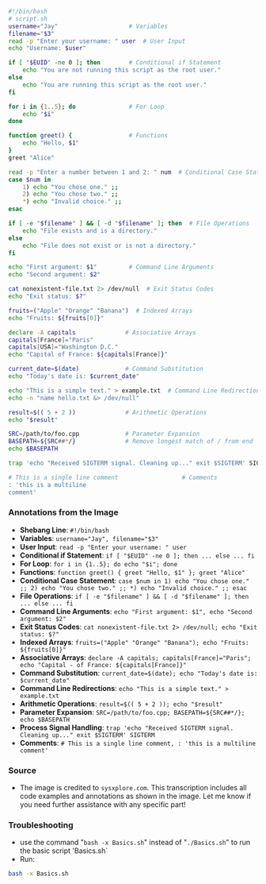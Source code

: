 
```Bash
#!/bin/bash
# script.sh
username="Jay"                    # Variables
filename="$3"
read -p "Enter your username: " user  # User Input
echo "Username: $user"

if [ "$EUID" -ne 0 ]; then        # Conditional if Statement
    echo "You are not running this script as the root user."
else
    echo "You are running this script as the root user."
fi

for i in {1..5}; do               # For Loop
    echo "$i"
done

function greet() {                # Functions
    echo "Hello, $1"
}
greet "Alice"

read -p "Enter a number between 1 and 2: " num  # Conditional Case Statement
case $num in
    1) echo "You chose one." ;;
    2) echo "You chose two." ;;
    *) echo "Invalid choice." ;;
esac

if [ -e "$filename" ] && [ -d "$filename" ]; then  # File Operations
    echo "File exists and is a directory."
else
    echo "File does not exist or is not a directory."
fi

echo "First argument: $1"         # Command Line Arguments
echo "Second argument: $2"

cat nonexistent-file.txt 2> /dev/null  # Exit Status Codes
echo "Exit status: $?"

fruits=("Apple" "Orange" "Banana")  # Indexed Arrays
echo "Fruits: ${fruits[0]}"

declare -A capitals              # Associative Arrays
capitals[France]="Paris"
capitals[USA]="Washington D.C."
echo "Capital of France: ${capitals[France]}"

current_date=$(date)             # Command Substitution
echo "Today's date is: $current_date"

echo "This is a simple text." > example.txt  # Command Line Redirections
echo -n "name hello.txt &> /dev/null"

result=$(( 5 + 2 ))              # Arithmetic Operations
echo "$result"

SRC=/path/to/foo.cpp             # Parameter Expansion
BASEPATH=${SRC##*/}              # Remove longest match of / from end
echo $BASEPATH

trap 'echo "Received SIGTERM signal. Cleaning up..." exit $SIGTERM' SIGTERM  # Process Signal Handling

# This is a single line comment                  # Comments
: 'this is a multiline
comment'

```

### Annotations from the Image
- **Shebang Line**: `#!/bin/bash`
- **Variables**: `username="Jay", filename="$3"`
- **User Input**: `read -p "Enter your username: " user`
- **Conditional if Statement**: `if [ "$EUID" -ne 0 ]; then ... else ... fi`
- **For Loop**: `for i in {1..5}; do echo "$i"; done`
- **Functions**: `function greet() { greet "Hello, $1" }; greet "Alice"`
- **Conditional Case Statement**: `case $num in 1) echo "You chose one." ;; 2) echo "You chose two." ;; *) echo "Invalid choice." ;; esac`
- **File Operations**: `if [ -e "$filename" ] && [ -d "$filename" ]; then ... else ... fi`
- **Command Line Arguments**: `echo "First argument: $1", echo "Second argument: $2"`
- **Exit Status Codes**: `cat nonexistent-file.txt 2> /dev/null; echo "Exit status: $?"`
- **Indexed Arrays**: `fruits=("Apple" "Orange" "Banana"); echo "Fruits: ${fruits[0]}"`
- **Associative Arrays**: `declare -A capitals; capitals[France]="Paris"; echo "Capital - of France: ${capitals[France]}"`
- **Command Substitution**: `current_date=$(date); echo "Today's date is: $current_date"`
- **Command Line Redirections**: `echo "This is a simple text." > example.txt`
- **Arithmetic Operations**: `result=$(( 5 + 2 )); echo "$result"`
- **Parameter Expansion**: `SRC=/path/to/foo.cpp; BASEPATH=${SRC##*/}; echo $BASEPATH`
- **Process Signal Handling**: `trap 'echo "Received SIGTERM signal. Cleaning up..." exit $SIGTERM' SIGTERM`
- **Comments**: `# This is a single line comment, : 'this is a multiline comment'`
### Source
- The image is credited to `sysxplore.com`.
This transcription includes all code examples and annotations as shown in the image. Let me know if you need further assistance with any specific part!

### Troubleshooting
- use the command "`bash -x Basics.sh`" instead of "`./Basics.sh`" to run the basic script 'Basics.sh`
- Run:

```Bash
bash -x Basics.sh
```